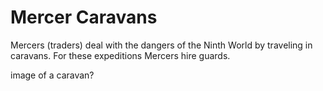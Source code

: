 # Mercer Caravans

Mercers (traders) deal with the dangers of the Ninth World by traveling in caravans. For these expeditions Mercers hire guards.

image of a caravan? 
